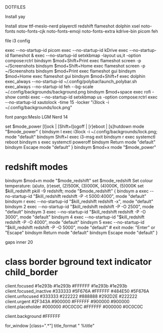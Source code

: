 DOTFILES

Install yay

Install stow ttf-meslo-nerd playerctl redshift flameshot dolphin xsel noto-fonts noto-fonts-cjk noto-fonts-emoji noto-fonts-extra kdrive-bin picom feh

file i3 config

exec --no-startup-id picom
exec --no-startup-id kDrive
exec --no-startup-id flameshot &
exec --no-startup-id setxkbmap -layout us,it -option compose:rctrl
bindsym $mod+Shift+Print exec flameshot screen -p ~/Screenshots
bindsym $mod+Shift+Home exec flameshot screen -p ~/Screenshots
bindsym $mod+Print exec flameshot gui
bindsym $mod+Home exec flameshot gui
bindsym $mod+Shift+f exec dolphin
exec_always --no-startup-id ~/.config/polybar/launch_polybar.sh
exec_always --no-startup-id feh --bg-scale ~/.config/backgrounds/background.png
bindsym $mod+space exec rofi -show combi
exec --no-startup-id setxkbmap us -option compose:rctrl
exec --no-startup-id xautolock -time 15 -locker "i3lock -i ~/.config/backgrounds/lock.png"

font pango:Meslo LGM Nerd 14

set $mode_power [l]ock | [Shift+l]ogoff | [r]eboot | [s]hutdown
mode "$mode_power" {
bindsym l exec i3lock -i ~/.config/backgrounds/lock.png; mode "default"
bindsym Shift+l exec i3-msg exit
bindsym r exec systemctl reboot
bindsym s exec systemctl poweroff
bindsym Return mode "default"
bindsym Escape mode "default"
}
bindsym $mod+x mode "$mode_power"

# redshift modes

bindsym $mod+m mode "$mode_redshift"
set $mode_redshift Set colour temperature: (a)uto, (r)eset, (2)500K, (3)000K, (4)000K, (5)000K
set $kill_redshift pkill -9 redshift;
mode "$mode_redshift" {
bindsym a exec --no-startup-id "$kill_redshift redshift -P -t 5000:4000", mode "default"
    bindsym r exec --no-startup-id "$kill_redshift redshift -x", mode "default"
bindsym 2 exec --no-startup-id "$kill_redshift redshift -P -O 2500", mode "default"
    bindsym 3 exec --no-startup-id "$kill_redshift redshift -P -O 3000", mode "default"
bindsym 4 exec --no-startup-id "$kill_redshift redshift -P -O 4000", mode "default"
    bindsym 5 exec --no-startup-id "$kill_redshift redshift -P -O 5000", mode "default" # exit mode: "Enter" or "Escape"
bindsym Return mode "default"
bindsym Escape mode "default"
}

gaps inner 20

# class border bground text indicator child_border

client.focused #1e293b #1e293b #FFFFFF #1e293b #1e293b
client.focused_inactive #333333 #5F676A #FFFFFF #484E50 #5F676A
client.unfocused #333333 #222222 #888888 #292D2E #222222
client.urgent #2F343A #900000 #FFFFFF #900000 #900000
client.placeholder #000000 #0C0C0C #FFFFFF #000000 #0C0C0C

client.background #FFFFFF

for_window [class=".*"] title_format " %title"
